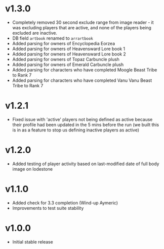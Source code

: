 v1.3.0
======
* Completely removed 30 second exclude range from image reader - it was excluding players that are active, and none of the players being excluded are inactive.
* DB field `artbook` renamed to `arrartbook`
* Added parsing for owners of Encyclopedia Eorzea
* Added parsing for owners of Heavensward Lore book 1
* Added parsing for owners of Heavensward Lore book 2
* Added parsing for owners of Topaz Carbuncle plush
* Added parsing for owners of Emerald Carbuncle plush
* Added parsing for characters who have completed Moogle Beast Tribe to Rank 7
* Added parsing for characters who have completed Vanu Vanu Beast Tribe to Rank 7

v1.2.1
======
* Fixed issue with 'active' players not being defined as active because their profile had been updated in the 5 mins before the run (we built this is in as a feature to stop us defining inactive players as active)

v1.2.0
======
* Added testing of player activity based on last-modified date of full body image on lodestone

v1.1.0
=======
* Added check for 3.3 completion (Wind-up Aymeric)
* Improvements to test suite stability

v1.0.0
=======
* Initial stable release

